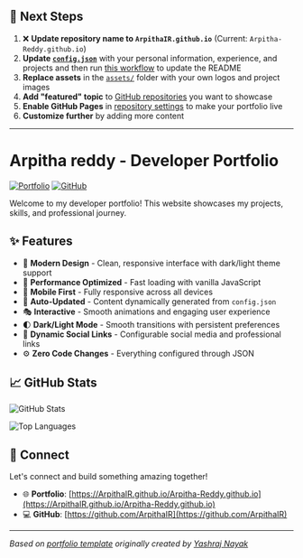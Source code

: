 ## 🚀 Next Steps

1. ❌ **Update repository name to `ArpithaIR.github.io`** (Current: `Arpitha-Reddy.github.io`)
2. **Update [`config.json`](https://github.com/ArpithaIR/Arpitha-Reddy.github.io/blob/main/config.json)** with your personal information, experience, and projects and then run [this workflow](https://github.com/ArpithaIR/Arpitha-Reddy.github.io/actions/workflows/update-readme.yml) to update the README
3. **Replace assets** in the [`assets/`](https://github.com/ArpithaIR/Arpitha-Reddy.github.io/tree/main/assets/) folder with your own logos and project images
4. **Add "featured" topic** to [GitHub repositories](https://github.com/ArpithaIR?tab=repositories) you want to showcase
5. **Enable GitHub Pages** in [repository settings](https://github.com/ArpithaIR/Arpitha-Reddy.github.io/settings/pages) to make your portfolio live
6. **Customize further** by adding more content

---

# Arpitha reddy - Developer Portfolio

<div align="left">
  
[![Portfolio](https://img.shields.io/badge/🌐_Visit_Portfolio-Live-brightgreen?style=for-the-badge)](https://ArpithaIR.github.io/Arpitha-Reddy.github.io)
[![GitHub](https://img.shields.io/badge/GitHub-Profile-181717?style=for-the-badge&logo=github)](https://github.com/ArpithaIR)

</div>

Welcome to my developer portfolio! This website showcases my projects, skills, and professional journey.

## ✨ Features

- 🎨 **Modern Design** - Clean, responsive interface with dark/light theme support
- 🚀 **Performance Optimized** - Fast loading with vanilla JavaScript
- 📱 **Mobile First** - Fully responsive across all devices
- 🔄 **Auto-Updated** - Content dynamically generated from `config.json`
- 🎭 **Interactive** - Smooth animations and engaging user experience
- 🌓 **Dark/Light Mode** - Smooth transitions with persistent preferences
- 🔗 **Dynamic Social Links** - Configurable social media and professional links
- ⚙️ **Zero Code Changes** - Everything configured through JSON

## 📈 GitHub Stats

<div align="left">

![GitHub Stats](https://github-readme-stats.vercel.app/api?username=ArpithaIR&theme=dark&hide_border=true&include_all_commits=true&count_private=true)

![Top Languages](https://github-readme-stats.vercel.app/api/top-langs/?username=ArpithaIR&theme=dark&hide_border=true&include_all_commits=true&count_private=true&layout=compact)

</div>

## 🤝 Connect

Let's connect and build something amazing together!

- 🌐 **Portfolio**: [https://ArpithaIR.github.io/Arpitha-Reddy.github.io](https://ArpithaIR.github.io/Arpitha-Reddy.github.io)
- 💻 **GitHub**: [https://github.com/ArpithaIR](https://github.com/ArpithaIR)

---

*Based on [portfolio template](https://github.com/yashrajnayak/developer-portfolio) originally created by [Yashraj Nayak](https://github.com/yashrajnayak)*